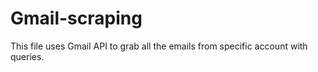 # Gmail-scraping

This file uses Gmail API to grab all the emails from specific account with queries.
